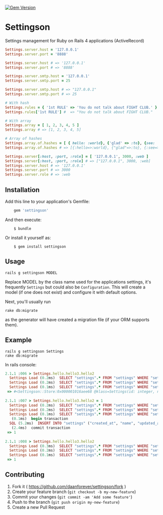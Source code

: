 [![Gem Version](https://badge.fury.io/rb/settingson.svg)](http://badge.fury.io/rb/settingson)

# Settingson

Settings management for Ruby on Rails 4 applications (ActiveRecord) 

```ruby
Settings.server.host = '127.0.0.1'
Settings.server.port = '8888'

Settings.server.host # => '127.0.0.1'
Settings.server.port # => '8888'

Settings.server.smtp.host = '127.0.0.1'
Settings.server.smtp.port = 25

Settings.server.smtp.host # => "127.0.0.1"
Settings.server.smtp.port # => 25

# With hash
Settings.rules = { '1st RULE' => 'You do not talk about FIGHT CLUB.' }
Settings.rules['1st RULE'] #  => "You do not talk about FIGHT CLUB."

# With array
Settings.array = [ 1, 2, 3, 4, 5 ]
Settings.array # => [1, 2, 3, 4, 5]

# Array of hashes
Settings.array.of.hashes = [ { hello: :world}, {'glad' => :to}, {see: 'you'} ]
Settings.array.of.hashes # => [{:hello=>:world}, {"glad"=>:to}, {:see=>"you"}]

Settings.server[:host, :port, :role] = [ '127.0.0.1', 3000, :web ]
Settings.server[:host, :port, :role] # => ["127.0.0.1", 3000, :web]
Settings.server.host # => '127.0.0.1'
Settings.server.port # => 3000
Settings.server.role # => :web
```

## Installation

Add this line to your application's Gemfile:

```ruby
    gem 'settingson'
```

And then execute:

```console
    $ bundle
```

Or install it yourself as:

```console
    $ gem install settingson
```

## Usage

```console
rails g settingson MODEL
```
Replace MODEL by the class name used for the applications settings, it's frequently `Settings` but could also be `Configuration`. This will create a model (if one does not exist) and configure it with default options. 

Next, you'll usually run 
```console
rake db:migrate
``` 
as the generator will have created a migration file (if your ORM supports them).

## Example

```console
rails g settingson Settings
rake db:migrate
```

In rails console:
```ruby
2.1.1 :006 > Settings.hello.hello3.hello2
  Settings Load (0.2ms)  SELECT "settings".* FROM "settings" WHERE "settings"."name" = 'hello' LIMIT 1
  Settings Load (0.2ms)  SELECT "settings".* FROM "settings" WHERE "settings"."name" = 'hello.hello3' LIMIT 1
  Settings Load (0.1ms)  SELECT "settings".* FROM "settings" WHERE "settings"."name" = 'hello.hello3.hello2' LIMIT 1
 => #<Settingson::Store:0x000001016aee68 @klass=Settings(id: integer, name: string, value: text, created_at: datetime, updated_at: datetime), @name="hello.hello3.hello2", @value=#<Settingson::Store:0x000001016aee68 ...>>
 
2.1.1 :007 > Settings.hello.hello3.hello2 = 1
  Settings Load (0.2ms)  SELECT "settings".* FROM "settings" WHERE "settings"."name" = 'hello' LIMIT 1
  Settings Load (0.2ms)  SELECT "settings".* FROM "settings" WHERE "settings"."name" = 'hello.hello3' LIMIT 1
  Settings Load (0.1ms)  SELECT "settings".* FROM "settings" WHERE "settings"."name" = 'hello.hello3.hello2' LIMIT 1
   (0.1ms)  begin transaction
  SQL (5.2ms)  INSERT INTO "settings" ("created_at", "name", "updated_at", "value") VALUES (?, ?, ?, ?)  [["created_at", Sat, 03 May 2014 09:45:25 UTC +00:00], ["name", "hello.hello3.hello2"], ["updated_at", Sat, 03 May 2014 09:45:25 UTC +00:00], ["value", "--- 1\n...\n"]]
   (2.4ms)  commit transaction
 => 1
 
2.1.1 :008 > Settings.hello.hello3.hello2
  Settings Load (0.3ms)  SELECT "settings".* FROM "settings" WHERE "settings"."name" = 'hello' LIMIT 1
  Settings Load (0.2ms)  SELECT "settings".* FROM "settings" WHERE "settings"."name" = 'hello.hello3' LIMIT 1
  Settings Load (0.1ms)  SELECT "settings".* FROM "settings" WHERE "settings"."name" = 'hello.hello3.hello2' LIMIT 1
 => 1
 ```

## Contributing

1. Fork it ( https://github.com/daanforever/settingson/fork )
2. Create your feature branch (`git checkout -b my-new-feature`)
3. Commit your changes (`git commit -am 'Add some feature'`)
4. Push to the branch (`git push origin my-new-feature`)
5. Create a new Pull Request

